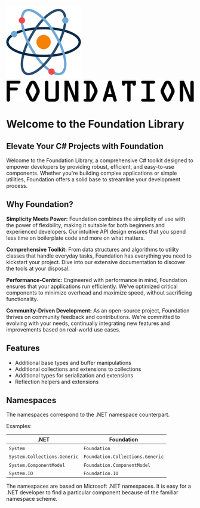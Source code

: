 <!--![Logo](Logo.png)  ![FontLogo](FontLogo.png)-->

<img src="Logo.png" width="200" alt="Logo"/> <img src="FontLogo.png" alt="FontLogo">

# Welcome to the Foundation Library

## Elevate Your C# Projects with Foundation

Welcome to the Foundation Library, a comprehensive C# toolkit designed to empower developers by providing robust, efficient, and easy-to-use components. Whether you're building complex applications or simple utilities, Foundation offers a solid base to streamline your development process.

## Why Foundation?

**Simplicity Meets Power:** Foundation combines the simplicity of use with the power of flexibility, making it suitable for both beginners and experienced developers. Our intuitive API design ensures that you spend less time on boilerplate code and more on what matters.

**Comprehensive Toolkit:** From data structures and algorithms to utility classes that handle everyday tasks, Foundation has everything you need to kickstart your project. Dive into our extensive documentation to discover the tools at your disposal.

**Performance-Centric:** Engineered with performance in mind, Foundation ensures that your applications run efficiently. We've optimized critical components to minimize overhead and maximize speed, without sacrificing functionality.

**Community-Driven Development:** As an open-source project, Foundation thrives on community feedback and contributions. We're committed to evolving with your needs, continually integrating new features and improvements based on real-world use cases.

## Features

- Additional base types and buffer manipulations
- Additional collections and extensions to collections
- Additional types for serialization and extensions
- Reflection helpers and extensions

## Namespaces

The namespaces correspond to the .NET namespace counterpart.

Examples:

|.NET                        |Foundation                      |
|----------------------------|--------------------------------|
|`System`                    |`Foundation`                    |
|`System.Collections.Generic`|`Foundation.Collections.Generic`|
|`System.ComponentModel`     |`Foundation.ComponentModel`     |
|`System.IO`                 |`Foundation.IO`                 |


The namespaces are based on Microsoft .NET namespaces. It is easy for a .NET developer to find a particular component because of the familiar namespace scheme.
